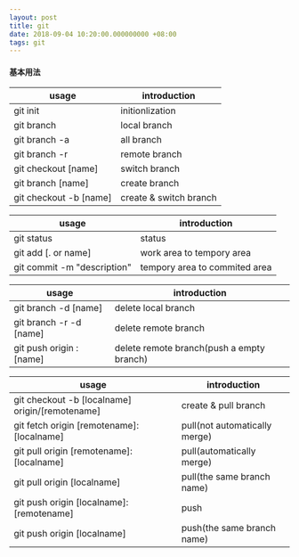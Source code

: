 ```yaml
---
layout: post
title: git
date: 2018-09-04 10:20:00.000000000 +08:00
tags: git
---
```

#### 基本用法  

| usage | introduction |
| ------ | ------ |
| git init | initionlization |
| git branch | local branch |
| git branch -a | all branch |
| git branch -r | remote branch |
| git checkout [name] | switch branch |
| git branch [name] | create branch |
| git checkout -b [name] | create & switch branch | 

| usage | introduction |
| ------ | ------ |
| git status | status |
| git add [. or name] | work area to tempory area |
| git commit -m "description" | tempory area to commited area |

| usage | introduction |
| ------ | ------ |
| git branch -d [name] | delete local branch |
| git branch -r -d [name] | delete remote branch |
| git push origin :[name] | delete remote branch(push a empty branch) |

| usage | introduction |
| ------ | ------ |
| git checkout -b [localname] origin/[remotename] | create & pull branch |
| git fetch origin [remotename]:[localname] | pull(not automatically merge) |
| git pull origin [remotename]:[localname] | pull(automatically merge) |
| git pull origin [localname] | pull(the same branch name) |
| git push origin [localname]:[remotename] | push |
| git push origin [localname] | push(the same branch name) |